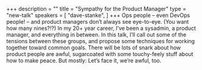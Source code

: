 +++
description = ""
title = "Sympathy for the Product Manager"
type = "new-talk"
speakers = [
        "dave-stanke",
]
+++
Ops people – even DevOps people! – and product managers don’t always see eye-to-eye. (You want how many nines?!?) In my 20+ year career, I’ve been a sysadmin, a product manager, and everything in between. In this talk, I’ll call out some of the tensions between these groups, and propose some techniques for working together toward common goals. There will be lots of snark about how product people are awful, sugarcoated with some touchy-feely stuff about how to make peace. But mostly: Let’s face it, we’re awful, too.